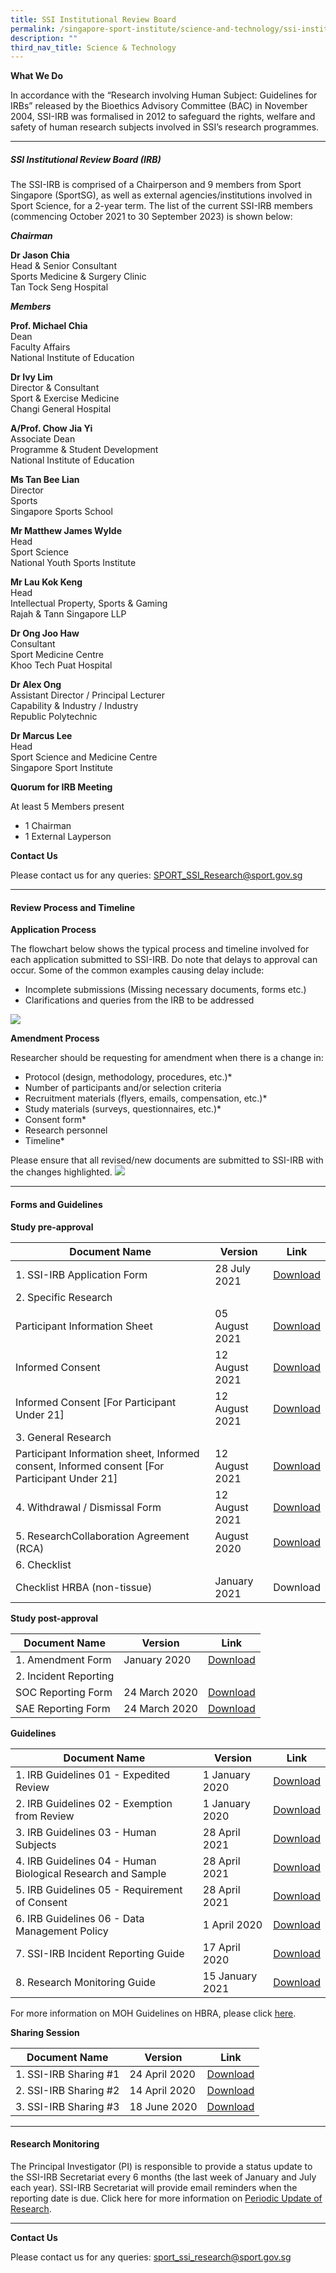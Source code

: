 ```yaml
---
title: SSI Institutional Review Board
permalink: /singapore-sport-institute/science-and-technology/ssi-institutional-review-board/
description: ""
third_nav_title: Science & Technology
---
```

**What We Do**

In accordance with the “Research involving Human Subject: Guidelines for IRBs” released by the Bioethics Advisory Committee (BAC) in November 2004, SSI-IRB was formalised in 2012 to safeguard the rights, welfare and safety of human research subjects involved in SSI’s research programmes.

---

##### **SSI Institutional Review Board (IRB)**

The SSI-IRB is comprised of a Chairperson and 9 members from Sport Singapore (SportSG), as well as external agencies/institutions involved in Sport Science, for a 2-year term. The list of the current SSI-IRB members (commencing October 2021 to 30 September 2023) is shown below:

***Chairman***

**Dr Jason Chia**
<br>
Head &amp; Senior Consultant 
<br>
Sports Medicine &amp; Surgery Clinic
<br>
Tan Tock Seng Hospital

***Members***

**Prof. Michael Chia**
<br>
Dean
<br>
Faculty Affairs
<br>
National Institute of Education

**Dr Ivy Lim**
<br>
Director &amp; Consultant
<br>
Sport &amp; Exercise Medicine
<br>
Changi General Hospital

**A/Prof. Chow Jia Yi**
<br>
Associate Dean
<br>
Programme &amp; Student Development
<br>
National Institute of Education

**Ms Tan Bee Lian**
<br>
Director&nbsp;
<br>
Sports
<br>
Singapore Sports School

**Mr&nbsp;Matthew James Wylde**
<br>
Head
<br>
Sport Science
<br>
National Youth Sports Institute

**Mr Lau Kok Keng**
<br>
Head
<br>
Intellectual Property, Sports &amp; Gaming
<br>
Rajah &amp; Tann Singapore LLP

**Dr Ong Joo Haw**
<br>
Consultant
<br>
Sport Medicine Centre
<br>
Khoo Tech Puat Hospital

**Dr Alex Ong**
<br>
Assistant Director / Principal Lecturer
<br>
Capability &amp; Industry / Industry
<br>
Republic Polytechnic

**Dr Marcus Lee**
<br>
Head
<br>
Sport Science and Medicine Centre
<br>
Singapore Sport Institute

**Quorum for IRB Meeting**

 At least 5 Members present
* 1 Chairman
* 1 External Layperson

**Contact Us**  

Please contact us for any queries:
[SPORT_SSI_Research@sport.gov.sg](mailto:SPORT_SSI_Research@sport.gov.sg)

---


#### **Review Process and Timeline**

**Application Process**

The flowchart below shows the typical process and timeline involved for each application submitted to SSI-IRB. Do note that delays to approval can occur. Some of the common examples causing delay include:
*   Incomplete submissions (Missing necessary documents, forms etc.)
*   Clarifications and queries from the IRB to be addressed

![](/images/Our%20Work/Singapore%20Sports%20Institute/Science%20and%20Technology/Review%20Process%20and%20Timeline/Review_Process.png)

**Amendment Process**

Researcher should be requesting for amendment when there is a change in:

*   Protocol (design, methodology, procedures, etc.)\*
*   Number of participants and/or selection criteria
*   Recruitment materials (flyers, emails, compensation, etc.)\*
*   Study materials (surveys, questionnaires, etc.)\*
*   Consent form\*
*   Research personnel
*   Timeline\*

Please ensure that all revised/new documents are submitted to SSI-IRB with the changes highlighted.
![](/images/Our%20Work/Singapore%20Sports%20Institute/Science%20and%20Technology/Review%20Process%20and%20Timeline/Amendment_Process.png)

---

#### **Forms and Guidelines**

**Study pre-approval**

| Document Name | Version | Link |
| -------- | -------- | -------- |
| 1. SSI-IRB Application Form | 28 July 2021 | [Download ](/files/Our%20Work/Singapore%20Sports%20Institute/Science%20and%20Technology/Forms%20and%20Guidelines/SSI-IRB_application_form.pdf)  |
| 2. Specific Research  | | |
| Participant Information Sheet | 05 August 2021 |[Download](/files/Our%20Work/Singapore%20Sports%20Institute/Science%20and%20Technology/Forms%20and%20Guidelines/2_SSI-IRB_Specific_Participant_Information_Sheet_Template_August2021.pdf) |
Informed Consent | 12 August 2021 |[Download](/files/Our%20Work/Singapore%20Sports%20Institute/Science%20and%20Technology/Forms%20and%20Guidelines/3a_SSI-IRB_Specific_Informed_Consent_Template_August2021.pdf) |
| Informed Consent [For Participant Under 21] | 12 August 2021| [Download](/files/What%20We%20%20Do/Singapore%20Sports%20Institute/Science%20and%20Technology/Forms%20and%20Guidelines/3b_SSI-IRB_Specific_U21_Informed_Consent_Template_August2021.pdf)|
| 3. General Research| | |
| Participant Information sheet, Informed consent, Informed consent [For Participant Under 21]| 12 August 2021 | [Download](/files/Our%20Work/Singapore%20Sports%20Institute/Science%20and%20Technology/Forms%20and%20Guidelines/4_SSI-IRB_General_Information_Sheet_Consent_Template_August2021.pdf)
| 4. Withdrawal / Dismissal Form | 12 August 2021 | [Download](/files/Our%20Work/Singapore%20Sports%20Institute/Science%20and%20Technology/Forms%20and%20Guidelines/5_SSI-IRB_Withdrawal_Dismissal_Form_Template_August2021.pdf)
|5. ResearchCollaboration Agreement (RCA) | August 2020 |[Download](/files/Our%20Work/Singapore%20Sports%20Institute/Science%20and%20Technology/Forms%20and%20Guidelines/Research_Collaboration_Agreement_template_v3.pdf)
| 6. Checklist | | |
| Checklist HRBA (non-tissue)|January 2021 | Download |

**Study post-approval** 

| Document Name | Version | Link |
| -------- | -------- | -------- |
| 1. Amendment Form | January 2020 | [Download](/files/Our%20Work/Singapore%20Sports%20Institute/Science%20and%20Technology/Forms%20and%20Guidelines/SSI-IRB_Amendment_Form_v1.pdf)  |
| 2. Incident Reporting | | |
| SOC Reporting Form | 24 March 2020 | [Download](/files/Our%20Work/Singapore%20Sports%20Institute/Science%20and%20Technology/Forms%20and%20Guidelines/SOC_Reporting_Form.pdf) |
| SAE Reporting Form | 24 March 2020 | [Download](/files/Our%20Work/Singapore%20Sports%20Institute/Science%20and%20Technology/Forms%20and%20Guidelines/SAE_Reporting_Form.pdf) |

**Guidelines**

| Document Name | Version | Link |
| -------- | -------- | -------- |
| 1. IRB Guidelines 01 - Expedited Review | 1 January 2020 | [Download](/files/Our%20Work/Singapore%20Sports%20Institute/Science%20and%20Technology/Forms%20and%20Guidelines/IRB_Guidelines_01_Expedited_Review_as_of_1_Jan2020.pdf)|
| 2. IRB Guidelines 02 - Exemption from Review | 1 January 2020 |[Download](/files/Our%20Work/Singapore%20Sports%20Institute/Science%20and%20Technology/Forms%20and%20Guidelines/IRB_Guidelines_02_Exemption_from_Review_as_of_1_Jan2020.pdf) |
| 3. IRB Guidelines 03 - Human Subjects | 28 April 2021 | [Download](/files/Our%20Work/Singapore%20Sports%20Institute/Science%20and%20Technology/Forms%20and%20Guidelines/IRB_Guidelines_03_Human_Subjects_as_of_April2021.pdf)|
| 4. IRB Guidelines 04 - Human Biological Research and Sample | 28 April 2021 | [Download](/files/Our%20Work/Singapore%20Sports%20Institute/Science%20and%20Technology/Forms%20and%20Guidelines/IRB_Guidelines_04_Human_Biological_Research_and_Sample_as_of_April2021.pdf)|
| 5. IRB Guidelines 05 -&nbsp;Requirement of Consent | 28 April 2021 |[Download](/files/Our%20Work/Singapore%20Sports%20Institute/Science%20and%20Technology/Forms%20and%20Guidelines/IRB_Guidelines_05_Requirement_of_Consent_as_of_April2021.pdf)|
| 6. IRB Guidelines 06 -&nbsp;Data Management Policy | 1 April 2020 |[Download](/files/Our%20Work/Singapore%20Sports%20Institute/Science%20and%20Technology/Forms%20and%20Guidelines/IRB_Guidelines_06_Data_Management_Policy_as_of_01042020.pdf)|
| 7. SSI-IRB Incident Reporting Guide | 17 April 2020 |[Download](/files/Our%20Work/Singapore%20Sports%20Institute/Science%20and%20Technology/Forms%20and%20Guidelines/SSI-IRB_Incident_Reporting_Guide.pdf)|
| 8. Research Monitoring Guide | 15 January 2021 |[Download](/files/Our%20Work/Singapore%20Sports%20Institute/Science%20and%20Technology/Research%20Monitoring/Research_Monitoring_Guide%20v2.pdf)|

For more information on MOH Guidelines on HBRA, please click&nbsp;[here](https://www.moh.gov.sg/policies-and-legislation/human-biomedical-research-act).

**Sharing Session**

| Document Name | Version | Link |
| -------- | -------- | -------- |
| 1. SSI-IRB Sharing #1 | 24 April 2020 | [Download](/files/Our%20Work/Singapore%20Sports%20Institute/Science%20and%20Technology/Forms%20and%20Guidelines/SSI-IRB_Sharing_24_April_2020.pdf)|
| 2. SSI-IRB Sharing #2 | 14 April 2020 | [Download](/files/Our%20Work/Singapore%20Sports%20Institute/Science%20and%20Technology/Forms%20and%20Guidelines/SSI-IRB_Sharing_14_Aug_2020.pdf)|
| 3. SSI-IRB Sharing #3 | 18 June 2020 | [Download](/files/Our%20Work/Singapore%20Sports%20Institute/Science%20and%20Technology/Forms%20and%20Guidelines/SSI-IRB_Sharing_18_Jun_2021.pdf)|

---

#### **Research Monitoring**
The Principal Investigator (PI) is responsible to provide a status update to the SSI-IRB Secretariat every 6 months (the last week of January and July each year). SSI-IRB Secretariat will provide email reminders when the reporting date is due. Click here for more information on [Periodic Update of Research](/files/Our%20Work/Singapore%20Sports%20Institute/Science%20and%20Technology/Research%20Monitoring/Research_Monitoring_Guide%20v2.pdf).

---

**Contact Us**

Please contact us for any queries: [sport_ssi_research@sport.gov.sg](mailto:sport_ssi_research@sport.gov.sg)